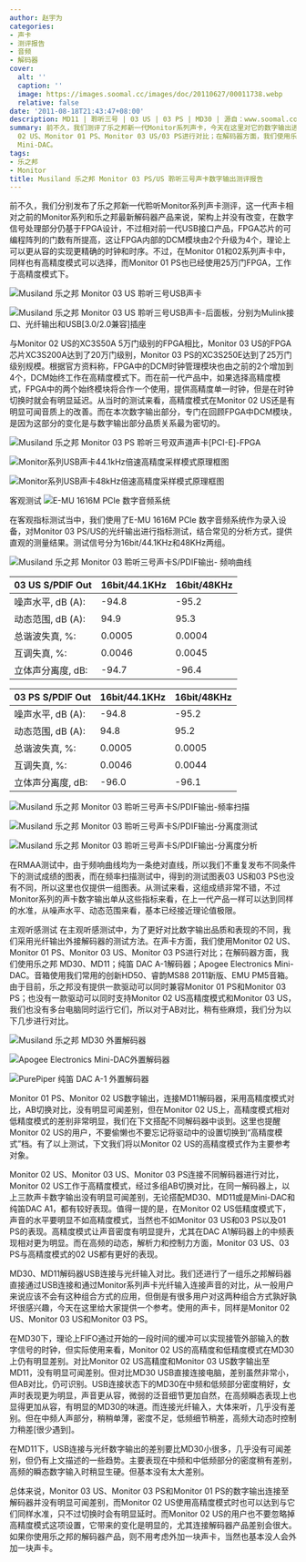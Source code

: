```yaml
---
author: 赵宇为
categories:
- 声卡
- 测评报告
- 音频
- 解码器
cover:
  alt: ''
  caption: ''
  image: https://images.soomal.cc/images/doc/20110627/00011738.webp
  relative: false
date: '2011-08-18T21:43:47+08:00'
description: MD11 | 聆听三号 | 03 US | 03 PS | MD30 | 源自：www.soomal.com | 版权：原创 |  平均/总评分：09.57/134
summary: 前不久，我们测评了乐之邦新一代Monitor系列声卡，今天在这里对它的数字输出进行测评。我们采用光纤输出外接解码器的测试方法。在声卡方面，我们使用Monitor
  02 US、Monitor 01 PS、Monitor 03 US/03 PS进行对比；在解码器方面，我们使用乐之邦 MD30、MD11；纯笛 DAC A-1解码器；
  Mini-DAC。
tags:
- 乐之邦
- Monitor
title: Musiland 乐之邦 Monitor 03 PS/US 聆听三号声卡数字输出测评报告
---
```


前不久，我们分别发布了乐之邦新一代聆听Monitor系列声卡测评，这一代声卡相对之前的Monitor系列和乐之邦最新解码器产品来说，架构上并没有改变，在数字信号处理部分仍基于FPGA设计，不过相对前一代USB接口产品，FPGA芯片的可编程阵列的门数有所提高，这让FPGA内部的DCM模块由2个升级为4个，理论上可以更从容的实现更精确的时钟和时序。不过，在Monitor 01和02系列声卡中，同样也有高精度模式可以选择，而Monitor 01 PS也已经使用25万门FPGA，工作于高精度模式下。

![Musiland 乐之邦 Monitor 03 US 聆听三号USB声卡](https://images.soomal.cc/images/doc/20110627/00011737.webp)




![Musiland 乐之邦 Monitor 03 US 聆听三号USB声卡-后面板，分别为Mulink接口、光纤输出和USB[3.0/2.0兼容]插座](https://images.soomal.cc/images/doc/20110627/00011738.webp)




与Monitor 02 US的XC3S50A 5万门级别的FPGA相比，Monitor 03 US的FPGA芯片XC3S200A达到了20万门级别，Monitor 03 PS的XC3S250E达到了25万门级别规模。根据官方资料称，FPGA中的DCM时钟管理模块也由之前的2个增加到4个，DCM始终工作在高精度模式下。而在前一代产品中，如果选择高精度模式，FPGA中的两个始终模块将合作一个使用，提供高精度单一时钟，但是在时钟切换时就会有明显延迟。从当时的测试来看，高精度模式在Monitor 02 US还是有明显可闻音质上的改善。而在本次数字输出部分，专门在回顾FPGA中DCM模块，是因为这部分的变化是与数字输出部分品质关系最为密切的。

![Musiland 乐之邦 Monitor 03 PS 聆听三号双声道声卡[PCI-E]-FPGA](https://images.soomal.cc/images/doc/20110728/00012388.webp)




![Monitor系列USB声卡44.1kHz倍速高精度采样模式原理框图](https://images.soomal.cc/images/doc/20100127/00003871.webp)




![Monitor系列USB声卡48kHz倍速高精度采样模式原理框图](https://images.soomal.cc/images/doc/20100127/00003872.webp)




客观测试
![E-MU 1616M PCIe 数字音频系统](https://images.soomal.cc/images/doc/20101204/00008507.webp)




在客观指标测试当中，我们使用了E-MU 1616M PCIe 数字音频系统作为录入设备，对Monitor 03 PS/US的光纤输出进行指标测试，结合常见的分析方式，提供直观的测量结果。测试信号分为16bit/44.1KHz和48KHz两组。

![Musiland 乐之邦 Monitor 03 聆听三号声卡S/PDIF输出- 频响曲线](https://images.soomal.cc/images/doc/20110818/00012788.webp)





| 03 US S/PDIF Out | 16bit/44.1KHz | 16bit/48KHz |
| --- | --- | --- |
| 噪声水平, dB (A): | -94.8 | -95.2 |
| 动态范围, dB (A): | 94.9 | 95.3 |
| 总谐波失真, %: | 0.0005 | 0.0004 |
| 互调失真, %: | 0.0046 | 0.0045 |
| 立体声分离度, dB: | -94.7 | -96.4 |





| 03 PS S/PDIF Out | 16bit/44.1KHz | 16bit/48KHz |
| --- | --- | --- |
| 噪声水平, dB (A): | -94.8 | -95.2 |
| 动态范围, dB (A): | 94.8 | 95.2 |
| 总谐波失真, %: | 0.0005 | 0.0005 |
| 互调失真, %: | 0.0046 | 0.0044 |
| 立体声分离度, dB: | -96.0 | -96.1 |



![Musiland 乐之邦 Monitor 03 聆听三号声卡S/PDIF输出-频率扫描](https://images.soomal.cc/images/doc/20110818/00012789.webp)




![Musiland 乐之邦 Monitor 03 聆听三号声卡S/PDIF输出-分离度测试](https://images.soomal.cc/images/doc/20110818/00012790.webp)




![Musiland 乐之邦 Monitor 03 聆听三号声卡S/PDIF输出-分离度分析](https://images.soomal.cc/images/doc/20110818/00012791.webp)




在RMAA测试中，由于频响曲线均为一条绝对直线，所以我们不重复发布不同条件下的测试成绩的图表，而在频率扫描测试中，得到的测试图表03 US和03 PS也没有不同，所以这里也仅提供一组图表。从测试来看，这组成绩非常不错，不过Monitor系列的声卡数字输出单从这些指标来看，在上一代产品一样可以达到同样的水准，从噪声水平、动态范围来看，基本已经接近理论值极限。

主观听感测试
在主观听感测试中，为了更好对比数字输出品质和表现的不同，我们采用光纤输出外接解码器的测试方法。在声卡方面，我们使用Monitor 02 US、Monitor 01 PS、Monitor 03 US、Monitor 03 PS进行对比；在解码器方面，我们使用乐之邦 MD30、MD11；纯笛 DAC A-1解码器；Apogee Electronics Mini-DAC。音箱使用我们常用的创新HD50、睿韵MS88 2011新版、EMU PM5音箱。由于目前，乐之邦没有提供一款驱动可以同时兼容Monitor 01 PS和Monitor 03 PS；也没有一款驱动可以同时支持Monitor 02 US高精度模式和Monitor 03 US，我们也没有多台电脑同时运行它们，所以对于AB对比，稍有些麻烦，我们分为以下几步进行对比。

![Musiland 乐之邦 MD30 外置解码器](https://images.soomal.cc/images/doc/20110326/00009884.webp)




![Apogee Electronics Mini-DAC外置解码器](https://images.soomal.cc/images/doc/20101021/00007800.webp)




![PurePiper 纯笛 DAC A-1 外置解码器](https://images.soomal.cc/images/doc/20100930/00007414.webp)




Monitor 01 PS、Monitor 02 US数字输出，连接MD11解码器，采用高精度模式对比，AB切换对比，没有明显可闻差别，但在Monitor 02 US上，高精度模式相对低精度模式的差别非常明显，我们在下文搭配不同解码器中谈到。这里也提醒Monitor 02 US的用户，不要偷懒也不要忘记将驱动中的设置切换到“高精度模式”档。有了以上测试，下文我们将以Monitor 02 US的高精度模式作为主要参考对象。

Monitor 02 US、Monitor 03 US、Monitor 03 PS连接不同解码器进行对比，Monitor 02 US工作于高精度模式，经过多组AB切换对比，在同一解码器上，以上三款声卡数字输出没有明显可闻差别，无论搭配MD30、MD11或是Mini-DAC和纯笛DAC A1，都有较好表现。值得一提的是，在Monitor 02 US低精度模式下，声音的水平要明显不如高精度模式，当然也不如Monitor 03 US和03 PS以及01 PS的表现。高精度模式让声音密度有明显提升，尤其在DAC A1解码器上的中频表现相对更为明显。而在高频的动态，解析力和控制力方面，Monitor 03 US、03 PS与高精度模式的02 US都有更好的表现。

MD30、MD11解码器USB连接与光纤输入对比。我们还进行了一组乐之邦解码器直接通过USB连接和通过Monitor系列声卡光纤输入连接声音的对比，从一般用户来说应该不会有这种组合方式的应用，但倒是有很多用户对这两种组合方式孰好孰坏很感兴趣，今天在这里给大家提供一个参考。使用的声卡，同样是Monitor 02 US、Monitor 03 US和Monitor 03 PS。

在MD30下，理论上FIFO通过开始的一段时间的缓冲可以实现接管外部输入的数字信号的时钟，但实际使用来看，Monitor 02 US的高精度和低精度模式在MD30上仍有明显差别。对比Monitor 02 US高精度和Monitor 03 US数字输出至MD11，没有明显可闻差别。但对比MD30 USB直接连接电脑，差别虽然非常小，但AB对比，仍可识别。USB连接状态下的MD30在中频和低频部分密度稍好，女声时表现更为明显，声音更从容，微弱的泛音细节更加自然，在高频瞬态表现上也显得更加从容，有明显的MD30的味道。而连接光纤输入，大体来听，几乎没有差别。但在中频人声部分，稍稍单薄，密度不足，低频细节稍差，高频大动态时控制力稍差[很少遇到]。

在MD11下，USB连接与光纤数字输出的差别要比MD30小很多，几乎没有可闻差别，但仍有上文描述的一些趋势。主要表现在中频和中低频部分的密度稍有差别，高频的瞬态数字输入时稍显生硬。但基本没有太大差别。

总体来说，Monitor 03 US、Monitor 03 PS和Monitor 01 PS的数字输出连接至解码器并没有明显可闻差别，而Monitor 02 US使用高精度模式时也可以达到与它们同样水准，只不过切换时会有明显延时。而Monitor 02 US的用户也不要忽略掉高精度模式这项设置，它带来的变化是明显的，尤其连接解码器产品差别会很大。如果你使用乐之邦的解码器产品，则不用考虑外加一块声卡，当然也基本没人会外加一块声卡。